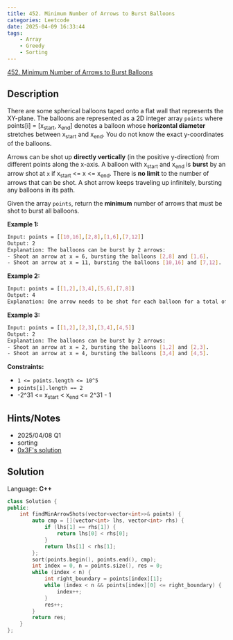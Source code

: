 ```yaml
---
title: 452. Minimum Number of Arrows to Burst Balloons
categories: Leetcode
date: 2025-04-09 16:33:44
tags:
    - Array
    - Greedy
    - Sorting
---
```


[452. Minimum Number of Arrows to Burst Balloons](https://leetcode.com/problems/minimum-number-of-arrows-to-burst-balloons/description/)

## Description

There are some spherical balloons taped onto a flat wall that represents the XY-plane. The balloons are represented as a 2D integer array `points` where points[i] = [x<sub>start</sub>, x<sub>end</sub>] denotes a balloon whose **horizontal diameter**  stretches between x<sub>start</sub> and x<sub>end</sub>. You do not know the exact y-coordinates of the balloons.

Arrows can be shot up **directly vertically**  (in the positive y-direction) from different points along the x-axis. A balloon with x<sub>start</sub> and x<sub>end</sub> is **burst**  by an arrow shot at `x` if x<sub>start</sub> <= x <= x<sub>end</sub>. There is **no limit**  to the number of arrows that can be shot. A shot arrow keeps traveling up infinitely, bursting any balloons in its path.

Given the array `points`, return the **minimum**  number of arrows that must be shot to burst all balloons.

**Example 1:**

```bash
Input: points = [[10,16],[2,8],[1,6],[7,12]]
Output: 2
Explanation: The balloons can be burst by 2 arrows:
- Shoot an arrow at x = 6, bursting the balloons [2,8] and [1,6].
- Shoot an arrow at x = 11, bursting the balloons [10,16] and [7,12].
```

**Example 2:**

```bash
Input: points = [[1,2],[3,4],[5,6],[7,8]]
Output: 4
Explanation: One arrow needs to be shot for each balloon for a total of 4 arrows.
```

**Example 3:**

```bash
Input: points = [[1,2],[2,3],[3,4],[4,5]]
Output: 2
Explanation: The balloons can be burst by 2 arrows:
- Shoot an arrow at x = 2, bursting the balloons [1,2] and [2,3].
- Shoot an arrow at x = 4, bursting the balloons [3,4] and [4,5].
```

**Constraints:**

- `1 <= points.length <= 10^5`
- `points[i].length == 2`
- -2^31 <= x<sub>start</sub> < x<sub>end</sub> <= 2^31 - 1

## Hints/Notes

- 2025/04/08 Q1
- sorting
- [0x3F's solution](https://leetcode.cn/problems/minimum-number-of-arrows-to-burst-balloons/solutions/2974741/qu-jian-xuan-dian-wen-ti-pythonjavaccgoj-w9am/)

## Solution

Language: **C++**

```C++
class Solution {
public:
    int findMinArrowShots(vector<vector<int>>& points) {
        auto cmp = [](vector<int> lhs, vector<int> rhs) {
            if (lhs[1] == rhs[1]) {
                return lhs[0] < rhs[0];
            }
            return lhs[1] < rhs[1];
        };
        sort(points.begin(), points.end(), cmp);
        int index = 0, n = points.size(), res = 0;
        while (index < n) {
            int right_boundary = points[index][1];
            while (index < n && points[index][0] <= right_boundary) {
                index++;
            }
            res++;
        }
        return res;
    }
};
```
